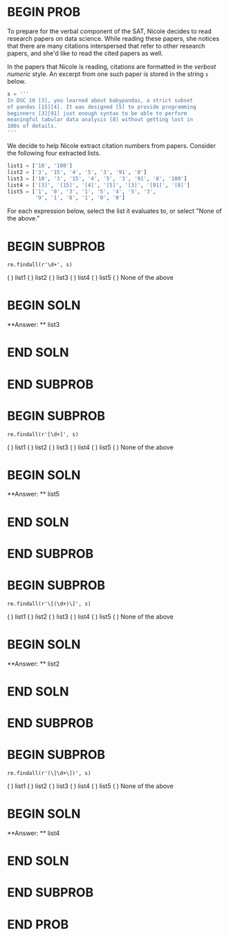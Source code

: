 # BEGIN PROB
To prepare for the verbal component of the SAT, Nicole decides to read research papers on data science. While reading these papers, she notices that there are many citations interspersed that refer to other research papers, and she'd like to read the cited papers as well.

In the papers that Nicole is reading, citations are formatted in the *verbost numeric* style. An excerpt from one such paper is stored in the string `s` below.

```py
s = '''
In DSC 10 [3], you learned about babypandas, a strict subset 
of pandas [15][4]. It was designed [5] to provide programming 
beginners [3][91] just enough syntax to be able to perform 
meaningful tabular data analysis [8] without getting lost in 
100s of details.
'''    
```

We decide to help Nicole extract citation numbers from papers. Consider the following four extracted lists.

```py
list1 = ['10', '100']
list2 = ['3', '15', '4', '5', '3', '91', '8']
list3 = ['10', '3', '15', '4', '5', '3', '91', '8', '100']
list4 = ['[3]', '[15]', '[4]', '[5]', '[3]', '[91]', '[8]']
list5 = ['1', '0', '3', '1', '5', '4', '5', '3', 
         '9', '1', '8', '1', '0', '0']
```

For each expression below, select the list it evaluates to, or select "None of the above."

# BEGIN SUBPROB
`re.findall(r'\d+', s)`
    
( ) list1
( ) list2
( ) list3
( ) list4
( ) list5
( ) None of the above

# BEGIN SOLN
**Answer: ** list3

# END SOLN

# END SUBPROB

# BEGIN SUBPROB
`re.findall(r'[\d+]', s)`
    
( ) list1
( ) list2
( ) list3
( ) list4
( ) list5
( ) None of the above

# BEGIN SOLN
**Answer: ** list5

# END SOLN

# END SUBPROB

# BEGIN SUBPROB
`re.findall(r'\[(\d+)\]', s)`
    
( ) list1
( ) list2
( ) list3
( ) list4
( ) list5
( ) None of the above
# BEGIN SOLN
**Answer: ** list2

# END SOLN

# END SUBPROB

# BEGIN SUBPROB
`re.findall(r'(\[\d+\])', s)`
    
( ) list1
( ) list2
( ) list3
( ) list4
( ) list5
( ) None of the above
# BEGIN SOLN
**Answer: ** list4

# END SOLN

# END SUBPROB

# END PROB